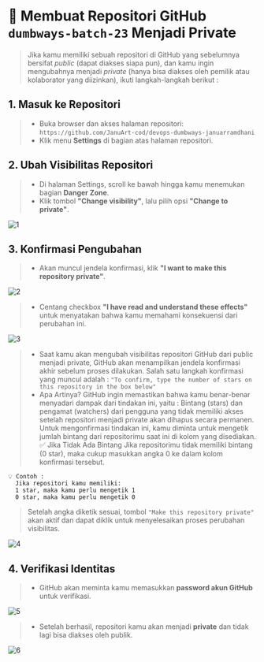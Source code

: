 # 🔐 Membuat Repositori GitHub `dumbways-batch-23` Menjadi Private
> Jika kamu memiliki sebuah repositori di GitHub yang sebelumnya bersifat *public* (dapat diakses siapa pun), dan kamu ingin mengubahnya menjadi *private* (hanya bisa diakses oleh pemilik atau kolaborator yang diizinkan), ikuti langkah-langkah berikut :

## 1. Masuk ke Repositori

> - Buka browser dan akses halaman repositori:  
> `https://github.com/JanuArt-cod/devops-dumbways-januarramdhani`
> - Klik menu **Settings** di bagian atas halaman repositori.

## 2. Ubah Visibilitas Repositori

> - Di halaman Settings, scroll ke bawah hingga kamu menemukan bagian **Danger Zone**.
> - Klik tombol **"Change visibility"**, lalu pilih opsi **"Change to private"**.

![1](https://github.com/user-attachments/assets/8536277f-eff5-4835-a4ca-9790a345eb45)

## 3. Konfirmasi Pengubahan

> - Akan muncul jendela konfirmasi, klik **"I want to make this repository private"**.

![2](https://github.com/user-attachments/assets/fef55456-83c8-4255-a696-05f526fc3216)


> - Centang checkbox **"I have read and understand these effects"** untuk menyatakan bahwa kamu memahami konsekuensi dari perubahan ini.

![3](https://github.com/user-attachments/assets/b3a20858-bf59-43ae-845d-eae877b79295)

  
> - Saat kamu akan mengubah visibilitas repositori GitHub dari public menjadi private, GitHub akan menampilkan jendela konfirmasi akhir sebelum proses dilakukan. Salah satu langkah konfirmasi yang muncul adalah :
> `"To confirm, type the number of stars on this repository in the box below"`
> - Apa Artinya?
> GitHub ingin memastikan bahwa kamu benar-benar menyadari dampak dari tindakan ini, yaitu :
> Bintang (stars) dan pengamat (watchers) dari pengguna yang tidak memiliki akses setelah repositori menjadi private akan dihapus secara permanen. Untuk mengonfirmasi tindakan ini, kamu diminta untuk mengetik jumlah bintang dari repositorimu saat ini di kolom yang disediakan.
> ✅ Jika Tidak Ada Bintang
> Jika repositorimu tidak memiliki bintang (0 star), maka cukup masukkan angka 0 ke dalam kolom konfirmasi tersebut.

```
💡 Contoh :
  Jika repositori kamu memiliki:
  1 star, maka kamu perlu mengetik 1
  0 star, maka kamu perlu mengetik 0
```
> Setelah angka diketik sesuai, tombol `"Make this repository private"` akan aktif dan dapat diklik untuk menyelesaikan proses perubahan visibilitas.

![4](https://github.com/user-attachments/assets/0ed352da-478a-4de8-ac51-63c396f36333)

## 4. Verifikasi Identitas

> - GitHub akan meminta kamu memasukkan **password akun GitHub** untuk verifikasi.

![5](https://github.com/user-attachments/assets/b53d3789-6fec-497a-aa8f-dbfa631d5b01)

> - Setelah berhasil, repositori kamu akan menjadi **private** dan tidak lagi bisa diakses oleh publik.

![6](https://github.com/user-attachments/assets/36aeb1fc-c846-4d7b-b2cf-ef6fd1470547)


